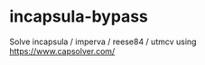 # incapsula-bypass
Solve incapsula / imperva / reese84 / utmcv using https://www.capsolver.com/
                   